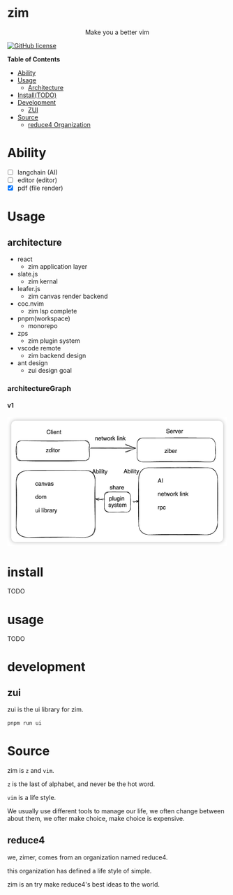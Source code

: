# zim

  <p align="center">Make you a better vim</p>

[![GitHub license](https://img.shields.io/github/license/happysmile12321/zim)](https://github.com/happysmile12321/zim/blob/master/LICENSE)

<!-- markdown-toc start - Don't edit this section. Run M-x markdown-toc-refresh-toc -->

**Table of Contents**

- [Ability](#Ability)
- [Usage](#usage)
  - [Architecture](#architecture)
- [Install(TODO)](#install)
- [Development](#development)
  - [ZUI](#zui)
- [Source](#source)
  - [reduce4 Organization](#reduce4)

<!-- markdown-toc end -->

# Ability

- [ ] langchain (AI)
- [ ] editor (editor)
- [x] pdf (file render)

# Usage

## architecture

- react
  - zim application layer
- slate.js
  - zim kernal
- leafer.js
  - zim canvas render backend
- coc.nvim
  - zim lsp complete
- pnpm(workspace)
  - monorepo
- zps
  - zim plugin system
- vscode remote
  - zim backend design
- ant design
  - zui design goal

### architectureGraph

#### v1

![architecture v1](./assets/architecture-v1.png)

# install

TODO

# usage

TODO

# development

## zui

zui is the ui library for zim.

```sh
pnpm run ui
```

# Source

zim is `z` and `vim`.

`z` is the last of alphabet, and never be the hot word.

`vim` is a life style.

We usually use different tools to manage our life, we often change between about them, we ofter make choice, make choice is expensive.

## reduce4

we, zimer, comes from an organization named reduce4.

this organization has defined a life style of simple.

zim is an try make reduce4's best ideas to the world.
